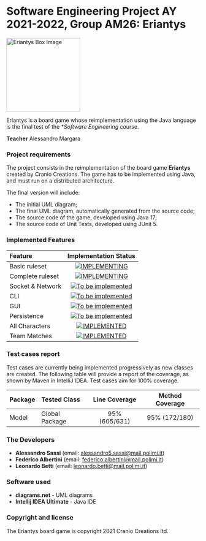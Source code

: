 # Software Engineering Project AY 2021-2022, Group AM26: Eriantys

<img src="https://craniointernational.com/2021/wp-content/uploads/2021/06/ERIANTYS-BOX-3D.png" height=192px alt="Eriantys Box Image"/>

Eriantys is a board game whose reimplementation using the Java language is the final test of the **Software Engineering* course.

**Teacher** Alessandro Margara

### Project requirements
The project consists in the reimplementation of the board game **Eriantys** created by Cranio Creations. The game has to be implemented using Java, and must run on a distributed architecture.

The final version will include:
* The initial UML diagram;
* The final UML diagram, automatically generated from the source code;
* The source code of the game, developed using Java 17;
* The source code of Unit Tests, developed using JUnit 5.

### Implemented Features
| Feature          |                                                                                      Implementation Status                                                                                      |
|:-----------------|:-----------------------------------------------------------------------------------------------------------------------------------------------------------------------------------------------:|
| Basic ruleset    |                [![IMPLEMENTING](https://img.shields.io/badge/-Implementing-yellow)](https://github.com/AleSassi/ingsw2022-AM26/tree/master/src/main/java/it/polimi/ingsw/model)                 |
| Complete ruleset |                [![IMPLEMENTING](https://img.shields.io/badge/-Implementing-yellow)](https://github.com/AleSassi/ingsw2022-AM26/tree/master/src/main/java/it/polimi/ingsw/model)                 |
| Socket & Network |                                                        [![To be implemented](https://img.shields.io/badge/-To%20be%20implemented-red)]()                                                        |
| CLI              |                                                        [![To be implemented](https://img.shields.io/badge/-To%20be%20implemented-red)]()                                                        |
| GUI              |                                                        [![To be implemented](https://img.shields.io/badge/-To%20be%20implemented-red)]()                                                        |
| Persistence      |                                                        [![To be implemented](https://img.shields.io/badge/-To%20be%20implemented-red)]()                                                        |
| All Characters   |         [![IMPLEMENTED](https://img.shields.io/badge/-Implemented-brightgreen)](https://github.com/AleSassi/ingsw2022-AM26/tree/master/src/main/java/it/polimi/ingsw/model/characters)          |
| Team Matches     | [![IMPLEMENTED](https://img.shields.io/badge/-Implemented-brightgreen)](https://github.com/AleSassi/ingsw2022-AM26/blob/master/src/main/java/it/polimi/ingsw/model/match/TeamMatchManager.java) |

### Test cases report
Test cases are currently being implemented progressively as new classes are created. The following table will provide a report of the coverage, as shown by Maven in IntelliJ IDEA.
Test cases aim for 100% coverage.

| Package | Tested Class   | Line Coverage | Method Coverage |
|:--------|:---------------|:-------------:|:---------------:|
| Model   | Global Package | 95% (605/631) |  95% (172/180)  |

### The Developers
- **Alessandro Sassi** (email: alessandro5.sassi@mail.polimi.it)
- **Federico Albertini** (email: federico.albertini@mail.polimi.it)
- **Leonardo Betti** (email: leonardo.betti@mail.polimi.it)

### Software used
- **diagrams.net** - UML diagrams
- **Intellij IDEA Ultimate** - Java IDE

### Copyright and license

The Eriantys board game is copyright 2021 Cranio Creations ltd.